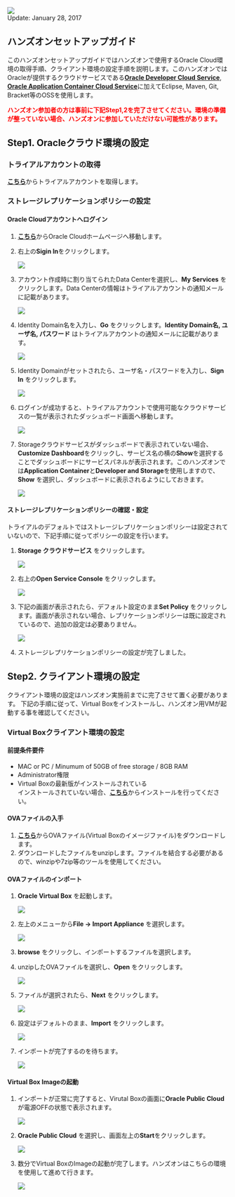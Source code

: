 
![](images/studentguide/Picture-Title.png)  
Update: January 28, 2017

## ハンズオンセットアップガイド

このハンズオンセットアップガイドではハンズオンで使用するOracle Cloud環境の取得手順、クライアント環境の設定手順を説明します。このハンズオンではOracleが提供するクラウドサービスである[**Oracle Developer Cloud Service**](https://cloud.oracle.com/ja_JP/developer_service), [**Oracle Application Container Cloud Service**](https://cloud.oracle.com/ja_JP/acc)に加えてEclipse, Maven, Git, Bracket等のOSSを使用します。

**<font color="Red">ハンズオン参加者の方は事前に下記Step1,2を完了させてください。環境の準備が整っていない場合、ハンズオンに参加していただけない可能性があります。</font>**

## Step1. Oracleクラウド環境の設定

### トライアルアカウントの取得
[**こちら**](https://shop.oracle.com/r/promo?sc=codeny_hol2_cloudpromotion)からトライアルアカウントを取得します。

### ストレージレプリケーションポリシーの設定

#### Oracle Cloudアカウントへログイン
1. [**こちら**](https://cloud.oracle.com)からOracle Cloudホームページへ移動します。
1. 右上の**Sigin In**をクリックします。

    ![](images/100/Picture100-1.png)

1. アカウント作成時に割り当てられたData Centerを選択し、**My Services** をクリックします。Data Centerの情報はトライアルアカウントの通知メールに記載があります。

    ![](images/100/Picture100-2.png)

1. Identity Domain名を入力し、**Go** をクリックします。**Identity Domain名, ユーザ名, パスワード** はトライアルアカウントの通知メールに記載があります。

    ![](images/100/Picture100-3.png)

1. Identity Domainがセットされたら、ユーザ名・パスワードを入力し、**Sign In** をクリックします。

    ![](images/100/Picture100-3.5.png)

1. ログインが成功すると、トライアルアカウントで使用可能なクラウドサービスの一覧が表示されたダッシュボード画面へ移動します。

    ![](images/100/Picture100-4.png)

1. Storageクラウドサービスがダッシュボードで表示されていない場合、**Customize Dashboard**をクリックし、サービス名の横の**Show**を選択することでダッシュボードにサービスパネルが表示されます。このハンズオンでは**Application Container**と**Developer and Storage**を使用しますので、**Show** を選択し、ダッシュボードに表示されるようにしておきます。

    ![](images/100/Picture100-5.png)

#### ストレージレプリケーションポリシーの確認・設定

トライアルのデフォルトではストレージレプリケーションポリシーは設定されていないので、下記手順に従ってポリシーの設定を行います。

1. **Storage クラウドサービス** をクリックします。

    ![](images/100/Picture-01.png)

1. 右上の**Open Service Console** をクリックします。

    ![](images/100/Picture-01.5.png)

1. 下記の画面が表示されたら、デフォルト設定のまま**Set Policy** をクリックします。画面が表示されない場合、レプリケーションポリシーは既に設定されているので、追加の設定は必要ありません。

    ![](images/100/Picture-02.5.png)

1. ストレージレプリケーションポリシーの設定が完了しました。

## Step2. クライアント環境の設定

クライアント環境の設定はハンズオン実施前までに完了させて置く必要があります。
下記の手順に従って、Virtual Boxをインストールし、ハンズオン用VMが起動する事を確認してください。

### Virtual Boxクライアント環境の設定

#### 前提条件要件
  - MAC or PC / Minumum of 50GB of free storage / 8GB RAM
  - Administrator権限
  - Virtual Boxの最新版がインストールされている<br>
    インストールされていない場合、[**こちら**](https://www.virtualbox.org/wiki/Downloads)からインストールを行ってください。

#### OVAファイルの入手
  1. [**こちら**](https://publicdocs-corp.documents.us2.oraclecloud.com/documents/link/LFF42D5B385ADB4324B055CBF6C3FF17C1177E4725F3/folder/FA853951DE14FED12E559568F6C3FF17C1177E4725F3/_VM)からOVAファイル(Virtual Boxのイメージファイル)をダウンロードします。
  1. ダウンロードしたファイルをunzipします。ファイルを結合する必要があるので、winzipや7zip等のツールを使用してください。

#### OVAファイルのインポート

1. **Oracle Virtual Box** を起動します。

    ![](images/studentguide/Picture22.png)

1. 左上のメニューから**File -> Import Appliance** を選択します。

    ![](images/studentguide/Picture23.png)

1. **browse** をクリックし、インポートするファイルを選択します。

1. unzipしたOVAファイルを選択し、**Open** をクリックします。

    ![](images/studentguide/Picture24.png)

1. ファイルが選択されたら、**Next** をクリックします。

    ![](images/studentguide/Picture25.png)

1. 設定はデフォルトのまま、**Import** をクリックします。

    ![](images/studentguide/Picture26.png)

1. インポートが完了するのを待ちます。

    ![](images/studentguide/Picture27.png)

#### Virtual Box Imageの起動

1. インポートが正常に完了すると、Virutal Boxの画面に**Oracle Public Cloud** が電源OFFの状態で表示されます。

    ![](images/studentguide/Picture28.png)

1. **Oracle Public Cloud** を選択し、画面左上の**Start**をクリックします。

    ![](images/studentguide/Picture29.png)

1. 数分でVirtual BoxのImageの起動が完了します。ハンズオンはこちらの環境を使用して進めて行きます。

    ![](images/studentguide/Picture30.png)
